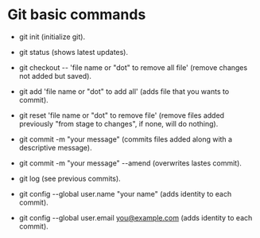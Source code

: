 # Git basic commands

- git init (initialize git).
- git status (shows latest updates).

- git checkout -- 'file name or "dot" to remove all file' (remove changes not added but saved).
- git add 'file name or "dot" to add all' (adds file that you wants to commit).
- git reset 'file name or "dot" to remove file' (remove files added previously "from stage to changes", if none, will do nothing).

- git commit -m "your message" (commits files added along with a descriptive message).
- git commit -m "your message" --amend (overwrites lastes commit).
- git log (see previous commits).

- git config --global user.name "your name" (adds identity to each commit).
- git config --global user.email you@example.com (adds identity to each commit).
